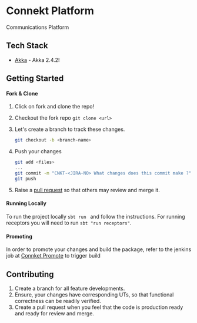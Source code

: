 Connekt Platform
========================

Communications Platform

Tech Stack 
---------------------
* [Akka] - Akka 2.4.2!

[Akka]:http://doc.akka.io/docs/akka/2.4.2-RC2/scala.html


Getting Started
---------------------

#### Fork & Clone ###
1. Click on fork and clone the repo!
2. Checkout the fork repo `git clone <url>`
3. Let's create a branch to track these changes.
	
	```bash
	git checkout -b <branch-name>
	```

4. Push your changes

	```bash
	git add <files>
	...
	git commit -m "CNKT-<JIRA-NO> What changes does this commit make ?"
	git push
	```

5. Raise a [pull request](https://help.github.com/articles/creating-a-pull-request/) so that others may review and merge it.

#### Running Locally
To run the project locally ``sbt run `` and follow the instructions. For running receptors you will need to run ``sbt "run receptors"``.

#### Promoting
In order to promote your changes and build the package, refer to the jenkins job at [Connket Promote](http://usercrm-automation-qa-0001.nm.flipkart.com:8080/view/Promotion%20Jobs/job/promote_conneckt/) to trigger build

Contributing
-------------------------

1. Create a branch for all feature developments.
2. Ensure, your changes have corresponding UTs, so that functional correctness can be readily verified.
2. Create a pull request when you feel that the code is production ready and ready for review and merge.





